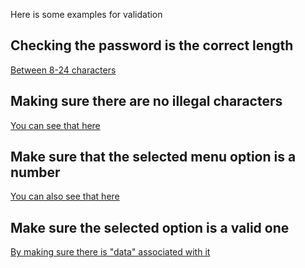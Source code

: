 Here is some examples for validation

## Checking the password is the correct length
[Between 8-24 characters](https://github.com/Stefanuk12/EasyPasswords/blob/main/src/modules/PasswordManager.ts#L144)

## Making sure there are no illegal characters
[You can see that here](https://github.com/Stefanuk12/EasyPasswords/blob/main/src/modules/PasswordManager.ts#L151)

## Make sure that the selected menu option is a number
[You can also see that here](https://github.com/Stefanuk12/EasyPasswords/blob/main/src/modules/Menu.ts#L45)

## Make sure the selected option is a valid one
[By making sure there is "data" associated with it](https://github.com/Stefanuk12/EasyPasswords/blob/main/src/modules/Menu.ts#L55)